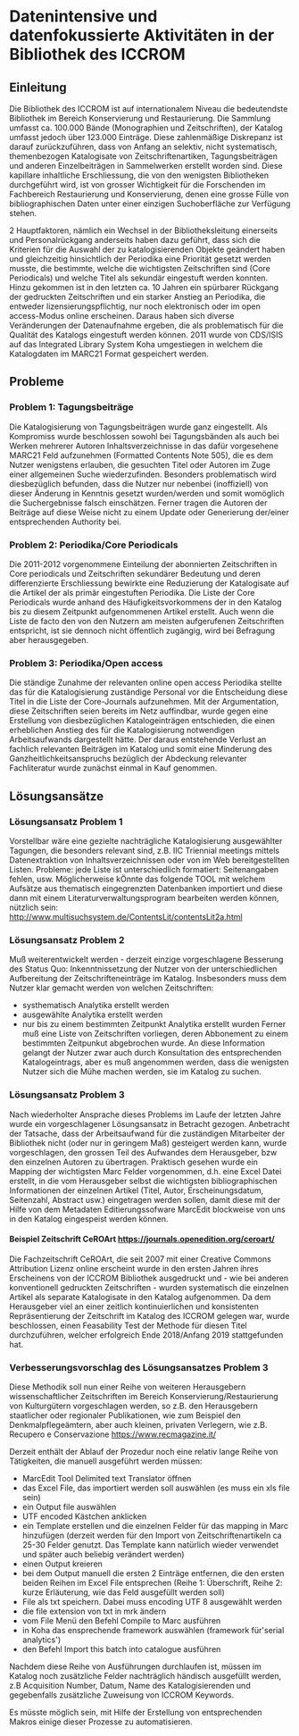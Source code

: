 # Datenintensive und datenfokussierte Aktivitäten in der Bibliothek des ICCROM

## Einleitung

Die Bibliothek des ICCROM ist auf internationalem Niveau die bedeutendste Bibliothek im Bereich Konservierung und Restaurierung. Die Sammlung umfasst ca. 100.000 Bände (Monographien und Zeitschriften), der Katalog umfasst jedoch über 123.000 Einträge. Diese zahlenmäßige Diskrepanz ist darauf zurückzuführen, dass von Anfang an selektiv, nicht systematisch, themenbezogen Katalogisate von Zeitschriftenartiken, Tagungsbeiträgen und anderen Einzelbeiträgen in Sammelwerken erstellt worden sind.
Diese kapillare inhaltliche Erschliessung, die von den wenigsten Bibliotheken durchgeführt wird, ist von grosser Wichtigkeit für die Forschenden im Fachbereich Restaurierung und Konservierung, denen eine grosse Fülle von bibliographischen Daten unter einer einzigen Suchoberfläche zur Verfügung stehen.

2 Hauptfaktoren, nämlich ein Wechsel in der Bibliotheksleitung einerseits und Personalrückgang anderseits haben dazu geführt, dass sich die Kriterien für die Auswahl der zu katalogisierenden Objekte geändert haben und gleichzeitig hinsichtlich der Periodika eine Priorität gesetzt werden musste, die bestimmte, welche die wichtigsten Zeitschriften sind (Core Periodicals) und welche Titel als sekundär eingestuft werden konnten. Hinzu gekommen ist in den letzten ca. 10 Jahren ein spürbarer Rückgang der gedruckten Zeitschriften und ein starker Anstieg an Periodika, die entweder lizensierungspflichtig, nur noch elektronisch oder im open access-Modus online erscheinen. Daraus haben sich diverse Veränderungen der Datenaufnahme ergeben, die als problematisch für die Qualität des Katalogs eingestuft werden können. 
2011 wurde von CDS/ISIS auf das Integrated Library System Koha umgestiegen in welchem die Katalogdaten im MARC21 Format gespeichert werden.

## Probleme
### Problem 1: Tagungsbeiträge
Die Katalogisierung von Tagungsbeiträgen wurde ganz eingestellt. Als Kompromiss wurde beschlossen sowohl bei Tagungsbänden als auch bei Werken mehrerer Autoren Inhaltsverzeichnisse in das dafür vorgesehene MARC21 Feld aufzunehmen (Formatted Contents Note 505), die es dem Nutzer wenigstens erlauben, die gesuchten Titel oder Autoren im Zuge einer allgemeinen Suche wiederzufinden. 
Besonders problematisch wird diesbezüglich befunden, dass die Nutzer nur nebenbei (inoffiziell) von dieser Änderung in Kenntnis gesetzt wurden/werden und somit womöglich die Suchergebnisse falsch einschätzen. Ferner tragen die Autoren der Beiträge auf diese Weise nicht zu einem Update oder Generierung der/einer entsprechenden Authority bei.

### Problem 2: Periodika/Core Periodicals
Die 2011-2012 vorgenommene Einteilung der abonnierten Zeitschriften in Core periodicals und Zeitschriften sekundärer Bedeutung und deren differenzierte Erschliessung bewirkte eine Reduzierung der Katalogisate auf die Artikel der als primär eingestuften Periodika. Die Liste der Core Periodicals wurde anhand des Häufigkeitsvorkommens der in den Katalog bis zu diesem Zeitpunkt aufgenommenen Artikel erstellt. Auch wenn die Liste de facto den von den Nutzern am meisten aufgerufenen Zeitschriften entspricht, ist sie dennoch nicht öffentlich zugängig, wird bei Befragung aber herausgegeben.

### Problem 3: Periodika/Open access
Die ständige Zunahme der relevanten online open access Periodika stellte das für die Katalogisierung zuständige Personal vor die Entscheidung diese Titel in die Liste der Core-Journals aufzunehmen. Mit der Argumentation, diese Zeitschriften seien bereits im Netz auffindbar, wurde gegen eine Erstellung von diesbezüglichen Katalogeinträgen entschieden, die einen erheblichen Anstieg des für die Katalogisierung notwendigen Arbeitsaufwands dargestellt hätte. Der daraus entstehende Verlust an fachlich relevanten Beiträgen im Katalog und somit eine Minderung des Ganzheitlichkeitsanspruchs bezüglich der Abdeckung relevanter Fachliteratur wurde zunächst einmal in Kauf genommen. 

## Lösungsansätze
### Lösungsansatz Problem 1
Vorstellbar wäre eine gezielte nachträgliche Katalogisierung ausgewählter Tagungen, die besonders relevant sind, z.B. IIC Triennial meetings mittels Datenextraktion von Inhaltsverzeichnissen oder von im Web bereitgestellten Listen. Probleme: jede Liste ist unterschiedlich formatiert: Seitenangaben fehlen, usw. 
Möglicherweise kÖnnte das folgende TOOL mit welchem Aufsätze aus thematisch eingegrenzten Datenbanken importiert und diese dann mit einem Literaturverwaltungsprogram bearbeiten werden können, nützlich sein:
http://www.multisuchsystem.de/ContentsLit/contentsLit2a.html

### Lösungsansatz Problem 2
Muß weiterentwickelt werden - derzeit einzige vorgeschlagene Besserung des Status Quo: Inkenntnissetzung der Nutzer von der unterschiedlichen Aufbereitung der Zeitschrifteneinträge im Katalog. Insbesonders muss dem Nutzer klar gemacht werden von welchen Zeitschriften:
- systhematisch Analytika erstellt werden
- ausgewählte Analytika erstellt werden
- nur bis zu einem bestimmten Zeitpunkt Analytika erstellt wurden
Ferner muß eine Liste von Zeitschriften vorliegen, deren Abbonement zu einem bestimmten Zeitpunkut abgebrochen wurde. An diese Information gelangt der Nutzer zwar auch durch Konsultation des entsprechenden Katalogeintrags, aber es muß angenommen werden, dass die wenigsten Nutzer sich die Mühe machen werden, sie im Katalog zu suchen.

### Lösungsansatz Problem 3
Nach wiederholter Ansprache dieses Problems im Laufe der letzten Jahre wurde ein vorgeschlagener Lösungsansatz in Betracht gezogen. Anbetracht der Tatsache, dass der Arbeitsaufwand für die zuständigen Mitarbeiter der Bibliothek nicht (oder nur in geringem Maß) gesteigert werden kann, wurde vorgeschlagen, den grossen Teil des Aufwandes dem Herausgeber, bzw den einzelnen Autoren zu übertragen. Praktisch gesehen wurde ein Mapping der wichtigsten Marc Felder vorgenommen, d.h. eine Excel Datei erstellt, in die vom Herausgeber selbst die wichtigsten bibliographischen Informationen der einzelnen Artikel (Titel, Autor, Erscheinungsdatum, Seitenzahl, Abstract usw.) eingetragen werden sollen, damit diese mit der Hilfe von dem Metadaten Editierungssofware MarcEdit blockweise von uns in den Katalog eingespeist werden können.

#### Beispiel Zeitschrift CeROArt https://journals.openedition.org/ceroart/
Die Fachzeitschrift CeROArt, die seit 2007 mit einer Creative Commons Attribution Lizenz online erscheint wurde in den ersten Jahren ihres Erscheinens von der ICCROM Bibliothek ausgedruckt und - wie bei anderen konventionell gedruckten Zeitschriften - wurden systematisch die einzelnen Artikel als separate Katalogisate in den Katalog aufgenommen. Da dem Herausgeber viel an einer zeitlich kontinuierlichen und konsistenten Repräsentierung der Zeitschrift im Katalog des ICCROM gelegen war, wurde beschlossen, einen Feasability Test der Methode für diesen Titel durchzuführen, welcher erfolgreich Ende 2018/Anfang 2019 stattgefunden hat.

### Verbesserungsvorschlag des Lösungsansatzes Problem 3
Diese Methodik soll nun einer Reihe von weiteren Herausgebern wissenschaftlicher Zeitschriften im Bereich Konservierung/Restaurierung von Kulturgütern vorgeschlagen werden, so z.B. den Herausgebern staatlicher oder regionaler Publikationen, wie zum Beispiel den Denkmalpflegeämtern, aber auch kleinen, privaten Verlegern, wie z.B. Recupero e Conservazione https://www.recmagazine.it/ 

Derzeit enthält der Ablauf der Prozedur noch eine relativ lange Reihe von Tätigkeiten, die manuell ausgeführt werden müssen:

- MarcEdit Tool Delimited text Translator öffnen
- das Excel File, das importiert werden soll auswählen (es muss ein xls file sein)
- ein Output file auswählen
- UTF encoded Kästchen anklicken
- ein Template erstellen und die einzelnen Felder für das mapping in Marc hinzufügen (derzeit werden für den Import von Zeitschriftenartikeln ca 25-30 Felder genutzt. Das Template kann natürlich wieder verwendet und später auch beliebig verändert werden)
- einen Output kreieren
- bei dem Output manuell die ersten 2 Einträge entfernen, die den ersten beiden Reihen im Excel File entsprechen (Reihe 1: Überschrift, Reihe 2: kurze Erläuterung, wie das Feld ausgefüllt werden soll)
- File als txt speichern. Dabei muss encoding UTF 8 ausgewählt werden
- die file extension von txt in mrk ändern
- vom File Menü den Befehl Compile to Marc ausführen
- in Koha das ensprechende framework auswählen (framework für'serial analytics')
- den Befehl Import this batch into catalogue ausführen

Nachdem diese Reihe von Ausführungen durchlaufen ist, müssen im Katalog noch zusätzliche Felder nachträglich händisch ausgefüllt werden, z.B Acquisition Number, Datum, Name des Katalogisierenden und gegebenfalls zusätzliche Zuweisung von ICCROM Keywords.

Es müsste möglich sein, mit Hilfe der Erstellung von entsprechenden Makros einige dieser Prozesse zu automatisieren.














